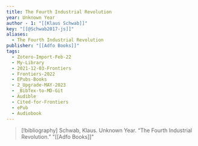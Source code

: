 ```yaml
---
title: The Fourth Industrial Revolution
year: Unknown Year
author - 1: "[[Klaus Schwab]]"
key: "[[@Schwab2017-js]]"
aliases:
  - The Fourth Industrial Revolution
publisher: "[[Adfo Books]]"
tags:
  - Zotero-Import-Feb-22
  - My-Library
  - 2021-12-03-Frontiers
  - Frontiers-2022
  - EPubs-Books
  - 2_Upgrade-MAY-2023
  - _BibTex-to-MD-Git
  - Audible
  - Cited-for-Frontiers
  - ePub
  - Audiobook
---
```


> [!bibliography]
> Schwab, Klaus. Unknown Year. “The Fourth Industrial Revolution.” "[[Adfo Books]]"